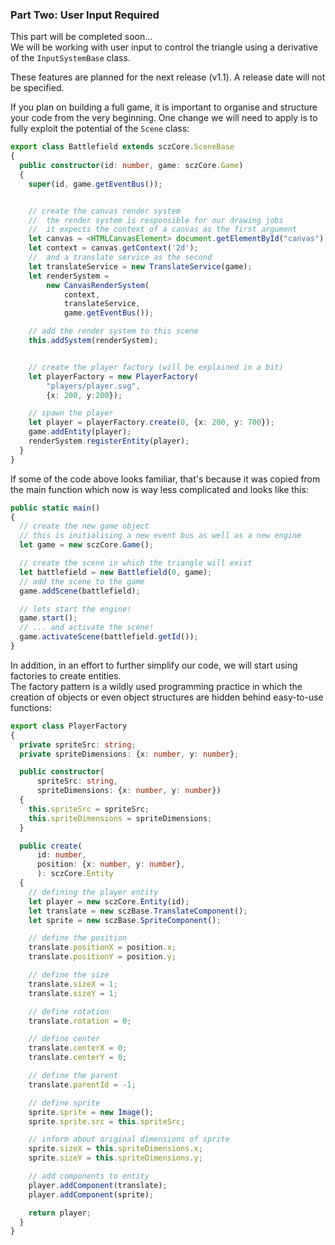 ### Part Two: User Input Required
This part will be completed soon...  
We will be working with user input to control the triangle using a derivative of the `InputSystemBase` class.

These features are planned for the next release (v1.1). A release date will not be specified.

If you plan on building a full game, it is important to organise and structure your code from the very beginning. One change we will need to apply is to fully exploit the potential of the `Scene` class:
```typescript
export class Battlefield extends sczCore.SceneBase
{
  public constructor(id: number, game: sczCore.Game)
  {
    super(id, game.getEventBus());


    // create the canvas render system
    //  the render system is responsible for our drawing jobs
    //  it expects the context of a canvas as the first argument
    let canvas = <HTMLCanvasElement> document.getElementById("canvas");
    let context = canvas.getContext('2d');
    //  and a translate service as the second
    let translateService = new TranslateService(game);
    let renderSystem =
        new CanvasRenderSystem(
            context,
            translateService,
            game.getEventBus());

    // add the render system to this scene
    this.addSystem(renderSystem);


    // create the player factory (will be explained in a bit)
    let playerFactory = new PlayerFactory(
        "players/player.svg",
        {x: 200, y:200});

    // spawn the player
    let player = playerFactory.create(0, {x: 200, y: 700});
    game.addEntity(player);
    renderSystem.registerEntity(player);
  }
}
```
If some of the code above looks familiar, that's because it was copied from the main function which now is way less complicated and looks like this:
```typescript
public static main()
{
  // create the new game object
  // this is initialising a new event bus as well as a new engine
  let game = new sczCore.Game();

  // create the scene in which the triangle will exist
  let battlefield = new Battlefield(0, game);
  // add the scene to the game
  game.addScene(battlefield);

  // lets start the engine!
  game.start();
  // ... and activate the scene!
  game.activateScene(battlefield.getId());
}
```

In addition, in an effort to further simplify our code, we will start using factories to create entities.  
The factory pattern is a wildly used programming practice in which the creation of objects or even object structures are hidden behind easy-to-use functions:
```typescript
export class PlayerFactory
{
  private spriteSrc: string;
  private spriteDimensions: {x: number, y: number};

  public constructor(
      spriteSrc: string,
      spriteDimensions: {x: number, y: number})
  {
    this.spriteSrc = spriteSrc;
    this.spriteDimensions = spriteDimensions;
  }

  public create(
      id: number,
      position: {x: number, y: number},
      ): sczCore.Entity
  {
    // defining the player entity
    let player = new sczCore.Entity(id);
    let translate = new sczBase.TranslateComponent();
    let sprite = new sczBase.SpriteComponent();

    // define the position
    translate.positionX = position.x;
    translate.positionY = position.y;

    // define the size
    translate.sizeX = 1;
    translate.sizeY = 1;

    // define rotation
    translate.rotation = 0;

    // define center
    translate.centerX = 0;
    translate.centerY = 0;

    // define the parent
    translate.parentId = -1;

    // define sprite
    sprite.sprite = new Image();
    sprite.sprite.src = this.spriteSrc;

    // inform about original dimensions of sprite
    sprite.sizeX = this.spriteDimensions.x;
    sprite.sizeY = this.spriteDimensions.y;

    // add components to entity
    player.addComponent(translate);
    player.addComponent(sprite);

    return player;
  }
}
```
